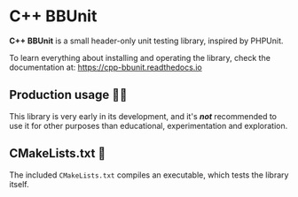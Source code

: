 # C++ BBUnit

**C++ BBUnit** is a small header-only unit testing library, inspired
by PHPUnit.

To learn everything about installing and operating the library, check the documentation at: https://cpp-bbunit.readthedocs.io

## Production usage :guardsman:

This library is very early in its development, and it's **_not_** recommended to
use it for other purposes than educational, experimentation and exploration.

## CMakeLists.txt :page_with_curl:
The included ``CMakeLists.txt`` compiles an executable, which 
tests the library itself.
